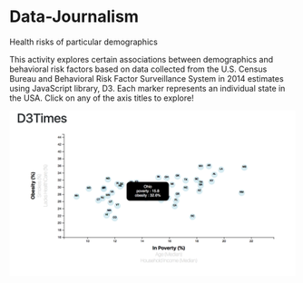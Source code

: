 # Data-Journalism

Health risks of particular demographics

This activity explores certain associations between demographics and behavioral risk factors based on data collected from the U.S. Census Bureau and Behavioral Risk Factor Surveillance System in 2014 estimates using JavaScript library, D3. Each marker represents an individual state in the USA. Click on any of the axis titles to explore!

![OBvsPO](OBvsPO.png)
